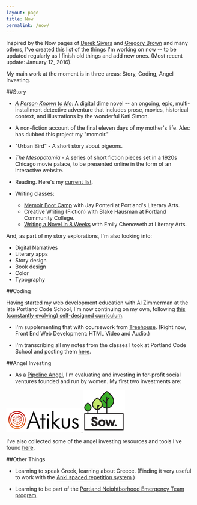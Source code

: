 ```yaml
---
layout: page
title: Now
permalink: /now/
---
```

Inspired by the Now pages of [Derek Sivers](https://sivers.org/nowff) and [Gregory Brown](http://practicingdeveloper.com/now/) and many others, I've created this list of the things I'm working on now -- to be updated regularly as I finish old things and add new ones.  (Most recent update: January 12, 2016).

My main work at the moment is in three areas: Story, Coding, Angel Investing.

##Story

* [*A Person Known to Me*](http://www.apersonknowntome.com): A digital dime novel -- an ongoing, epic, multi-installment detective adventure that includes prose, movies, historical context, and illustrations by the wonderful Kati Simon.

* A non-fiction account of the final eleven days of my mother's life. Alec has dubbed this project my "momoir."

* "Urban Bird" - A short story about pigeons.

* *The Mesopotamia* - A series of short fiction pieces set in a 1920s Chicago movie palace, to be presented online in the form of an interactive website.

* Reading. Here's my <a href="../books/">current list</a>.

* Writing classes:
  * [Memoir Boot Camp](http://www.literary-arts.org/product/winter-2016-memoir-boot-camp/) with Jay Ponteri at Portland's Literary Arts.
  * Creative Writing (Fiction) with Blake Hausman at Portland Community College.
  * [Writing a Novel in 8 Weeks](http://www.literary-arts.org/product/winter-2016-writing-a-novel-in-8-weeks/) with Emily Chenoweth at Literary Arts.

And, as part of my story explorations, I'm also looking into:

* Digital Narratives
* Literary apps
* Story design
* Book design
* Color
* Typography
    
##Coding
    
Having started my web development education with Al Zimmerman at the late Portland Code School, I'm now continuing on my own, following <a href="../codingCurriculum/">this (constantly evolving) self-designed curriculum</a>.

* I'm supplementing that with coursework from [Treehouse](https://teamtreehouse.com/). (Right now, Front End Web Development: HTML Video and Audio.)
    
* I'm transcribing all my notes from the classes I took at Portland Code School and posting them <a href="../pcsnotes/">here</a>.

##Angel Investing
    
* As a [Pipeline Angel](http://pipelineangels.com/), I'm evaluating and investing in for-profit social ventures founded and run by women.  My first two investments are:

<a href="http://atik.us/#accesstocredit">
   <img alt="AtikusLogo" src="/images/Atikus.png">
</a>

<a href="http://beta.isow.com/">
   <img alt="SowLogo" src="/images/uc.png">
</a>

I've also collected some of the angel investing resources and tools I've found [here](http://stephanieargy.github.io/AngelInvesting/).


##Other Things

* Learning to speak Greek, learning about Greece. (Finding it very useful to work with the [Anki spaced repetition system](http://ankisrs.net/).)

* Learning to be part of the [Portland Neightborhood Emergency Team program](https://www.portlandoregon.gov/pbem/31667?).


